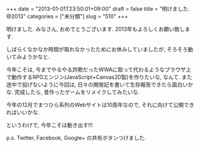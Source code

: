 +++
date = "2013-01-01T23:50:01+09:00"
draft = false
title = "明けました. @2013"
categories = ["未分類"]
slug = "510"
+++

明けました.
みなさん, おめでとうございます. 2013年もよろしくお願い致します.

しばらくなかなか時間が取れなかったためにお休みしていましたが, そろそろ動いてみようかなと.

今年こそは, 今までやるやる詐欺だったWWAに取って代わるようなブラウザ上で動作するRPGエンジン(JavaScript+Canvas2D製)を作りたいな, なんて.
また途中で投げないように今回は, 日々の開発記を書いて生存報告できたら面白いかな. 完成したら, 昔作ったゲームをリメイクしてみたいな.

今年の12月でまつひら系列のWebサイトは10周年なので, それに向けて公開できればいいかな.

というわけで, 今年こそは動き出す!!!

p.s. Twitter, Facebook, Google+ の共有ボタンつけました.

